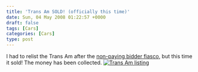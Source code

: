 ```yaml
---
title: 'Trans Am SOLD! (officially this time)'
date: Sun, 04 May 2008 01:22:57 +0000
draft: false
tags: [Cars]
categories: [Cars]
type: post
---
```


I had to relist the Trans Am after the [non-paying bidder fiasco](http://zeusville.wordpress.com/2008/04/17/non-paying-bidders-suck/), but this time it sold! The money has been collected. [![Trans Am listing](http://zeusville.files.wordpress.com/2008/05/transam_sold_2.png)](http://zeusville.files.wordpress.com/2008/05/transam_sold_2.png)